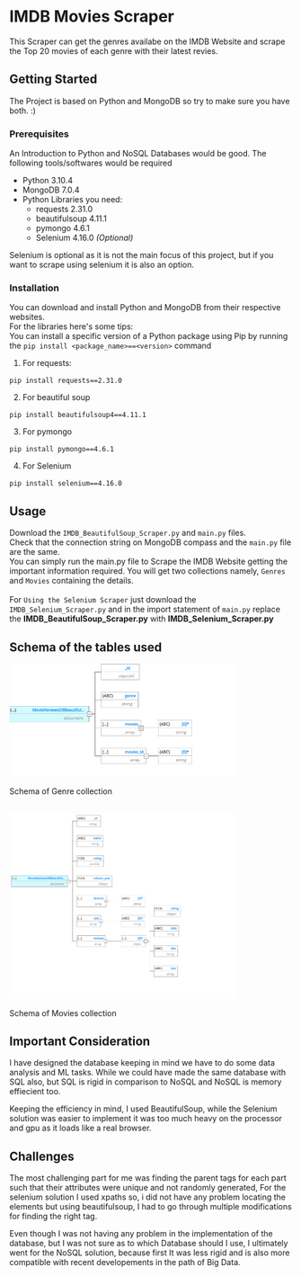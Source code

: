 # IMDB Movies Scraper

This Scraper can get the genres availabe on the IMDB Website and scrape the Top 20 movies of each genre with their latest revies.

## Getting Started

The Project is based on Python and MongoDB so try to make sure you have both. :)

### Prerequisites
An Introduction to Python and NoSQL Databases would be good.
The following tools/softwares would be required
<ul>
 <li>Python 3.10.4
 <li>MongoDB 7.0.4
 <li> Python Libraries you need:
    <ul>
        <li> requests 2.31.0
        <li> beautifulsoup 4.11.1 
        <li> pymongo 4.6.1
        <li> Selenium 4.16.0 <i>(Optional)</i>
    </ul>
</ul>

Selenium is optional as it is not the main focus of this project, but if you want to scrape using selenium it is also an option.

### Installation

You can download and install Python and MongoDB from their respective websites.
<br>
For the libraries here's some tips:
<br>
You can install a specific version of a Python package using Pip by running the ```pip install <package_name>==<version>``` command
1. For requests:
```
pip install requests==2.31.0
```
2. For beautiful soup

```
pip install beautifulsoup4==4.11.1

```
3. For pymongo 
```
pip install pymongo==4.6.1 
```
4. For Selenium
```
pip install selenium==4.16.0
```
## Usage

Download the ``IMDB_BeautifulSoup_Scraper.py`` and ``main.py`` files.<br>
Check that the connection string on MongoDB compass and the ``main.py`` file are the same.<br>
You can simply run the main.py file to Scrape the IMDB Website getting the important information required.
You will get two collections namely, ``Genres`` and ``Movies`` containing the details.
<br>
<br>
For ``Using the Selenium Scraper`` just download the ``IMDB_Selenium_Scraper.py`` and in the import statement of ``main.py`` replace the  <strong>IMDB_BeautifulSoup_Scraper.py</strong> with <strong>IMDB_Selenium_Scraper.py</strong>


## Schema of the tables used

<img src="Schema_Genre.png" style="width:80% "><br>
<p >Schema of Genre collection</p> <br>
<img src="Schema_Movies.png" style="width:80%"><br>
<p>Schema of Movies collection</p>

## Important Consideration
<p>I have designed the database keeping in mind we have to do some data analysis and ML tasks. While we could have made the same database with SQL also, but SQL is rigid in comparison to NoSQL and NoSQL is memory effiecient too.</p>
<p>Keeping the efficiency in mind, I used BeautifulSoup, while the Selenium solution was easier to implement it was too much heavy on the processor and gpu as it loads like a real browser.</p>

## Challenges

The most challenging part for me was finding the parent tags for each part such that their attributes were unique and not randomly generated, For the selenium solution I used xpaths so, i did not have any problem locating the elements but using beautifulsoup, I had to go through multiple modifications for finding the right tag.

Even though I was not having any problem in the implementation of the database, but I was not sure as to which Database should I use, I ultimately went for the NoSQL solution, because first It was less rigid and is also more compatible with recent developements in the path of Big Data.








